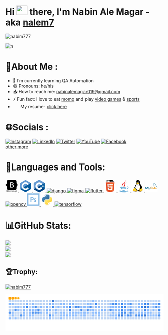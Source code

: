 # Hi <img src="https://github.com/nabim777/nabim777/assets/61624650/a7fd9b75-e909-4409-b338-9b0638c29aef" height="30" width="35"> there, I'm Nabin Ale Magar - aka [nalem7](https://www.facebook.com/nobin.magar.37604303)

<p align="left"> <img src="https://komarev.com/ghpvc/?username=nabim777&label=Profile%20views&color=0e75b6&style=flat" alt="nabim777" /> </p>

![n](nalem.svg)

<!--
<p><a href="#"><img width="530" height="260" src="https://media.giphy.com/media/MWRiRARGbMKBnErBHX/giphy.gif"/></a><img alt="GIF" src="https://bestanimations.com/media/flags/1039074932napal-flag-gif.gif#.YpDJTR4d-1A.link"  width="210" height="264" /></p>
-->

<!--
<img align="left" alt="GIF" src="https://media.giphy.com/media/MWRiRARGbMKBnErBHX/giphy.gif"  width="530" height="260" /><img align="left" alt="GIF" src="https://bestanimations.com/media/flags/1039074932napal-flag-gif.gif#.YpDJTR4d-1A.link"  width="210" height="264" />
-->

# 💫About Me :

<!-- 🔭 I’m currently working on [Thulo Technology Pvt. Ltd](https://thulotechnology.com/) -->
- 🌱 I’m currently learning QA Automation
- 😄 Pronouns: he/his
- 📥 How to reach me: nabinalemagar019@gmail.com
- ⚡ Fun fact: I love to eat [momo](https://i.ibb.co/ScmX9Dm/17342738-489740917816742-4823018553134399259-n.jpg) and play [video games](https://youtu.be/iSjulD1sTVY) & [sports](https://www.thoughtco.com/thmb/Ziq_fOfglZvLEiEtnQOjA5PoD1c=/736x552/smart/filters:no_upscale()/sports002-56b04dfb3df78cf772ce1589.jpg)
- <img src="https://cdn-icons-png.flaticon.com/512/942/942748.png" height="15" width="20"> My resume- [click here](https://drive.google.com/file/d/15h5d3aYQy4bJZAsmZYzF9NmvBusUS0ea/view?usp=sharing)


# 🌐Socials :
[![Instagram](https://img.shields.io/badge/Instagram-%23E4405F.svg?logo=Instagram&logoColor=white)](https://www.instagram.com/_nalem7) [![LinkedIn](https://img.shields.io/badge/LinkedIn-%230077B5.svg?logo=linkedin&logoColor=white)](https://www.linkedin.com/in/nabin-ale-8b6579160/) [![Twitter](https://img.shields.io/badge/Twitter-%231DA1F2.svg?logo=Twitter&logoColor=white)](https://twitter.com/_nalem7) [![YouTube](https://img.shields.io/badge/YouTube-%23FF0000.svg?logo=YouTube&logoColor=white)](https://www.youtube.com/channel/UCeIGTY7GhRcByP8IlWuIJ6A) [![Facebook](https://img.shields.io/badge/f-facebook-blue)](https://www.facebook.com/nobin.magar.37604303)
<br>
[other more](https://nabinmagar7.com.np/)


# 🔨Languages and Tools:
<h3 align="left"></h3>
<p align="left"> <a href="https://getbootstrap.com" target="_blank" rel="noreferrer"> <img src="https://raw.githubusercontent.com/devicons/devicon/master/icons/bootstrap/bootstrap-plain-wordmark.svg" alt="bootstrap" width="40" height="40"/> </a> <a href="https://www.cprogramming.com/" target="_blank" rel="noreferrer"> <img src="https://raw.githubusercontent.com/devicons/devicon/master/icons/c/c-original.svg" alt="c" width="40" height="40"/> </a> <a href="https://www.w3schools.com/cpp/" target="_blank" rel="noreferrer"> <img src="https://raw.githubusercontent.com/devicons/devicon/master/icons/cplusplus/cplusplus-original.svg" alt="cplusplus" width="40" height="40"/> </a> <a href="https://www.djangoproject.com/" target="_blank" rel="noreferrer"> <img src="https://www.djangoproject.com/m/img/logos/django-logo-negative.svg" alt="django" width="40" height="40"/> </a> <a href="https://www.figma.com/" target="_blank" rel="noreferrer"> <img src="https://www.vectorlogo.zone/logos/figma/figma-icon.svg" alt="figma" width="40" height="40"/> </a> <a href="https://flutter.dev" target="_blank" rel="noreferrer"> <img src="https://www.vectorlogo.zone/logos/flutterio/flutterio-icon.svg" alt="flutter" width="40" height="40"/> </a> <a href="https://git-scm.com/" target="_blank" rel="noreferrer">  <img src="https://raw.githubusercontent.com/devicons/devicon/master/icons/html5/html5-original-wordmark.svg" alt="html5" width="40" height="40"/> </a> <a href="https://www.java.com" target="_blank" rel="noreferrer"> <img src="https://raw.githubusercontent.com/devicons/devicon/master/icons/java/java-original.svg" alt="java" width="40" height="40"/> </a> <a href="https://www.linux.org/" target="_blank" rel="noreferrer"> <img src="https://raw.githubusercontent.com/devicons/devicon/master/icons/linux/linux-original.svg" alt="linux" width="40" height="40"/> </a> <a href="https://www.mysql.com/" target="_blank" rel="noreferrer"> <img src="https://raw.githubusercontent.com/devicons/devicon/master/icons/mysql/mysql-original-wordmark.svg" alt="mysql" width="40" height="40"/> </a> <a href="https://opencv.org/" target="_blank" rel="noreferrer"> <img src="https://www.vectorlogo.zone/logos/opencv/opencv-icon.svg" alt="opencv" width="40" height="40"/> </a> <a href="https://www.photoshop.com/en" target="_blank" rel="noreferrer"> <img src="https://raw.githubusercontent.com/devicons/devicon/master/icons/photoshop/photoshop-line.svg" alt="photoshop" width="40" height="40"/> </a> <a href="https://www.python.org" target="_blank" rel="noreferrer"> <img src="https://raw.githubusercontent.com/devicons/devicon/master/icons/python/python-original.svg" alt="python" width="40" height="40"/> </a> <a href="https://www.tensorflow.org" target="_blank" rel="noreferrer"> <img src="https://www.vectorlogo.zone/logos/tensorflow/tensorflow-icon.svg" alt="tensorflow" width="40" height="40"/> </a> </p>


# 📊GitHub Stats:
![](https://github-readme-stats.vercel.app/api?username=nabim777&theme=onedark&hide_border=true&include_all_commits=false&count_private=false)<br/>
![](https://github-readme-streak-stats.herokuapp.com/?user=nabim777&theme=onedark&hide_border=true)<br/>
![](https://github-readme-stats.vercel.app/api/top-langs/?username=nabim777&theme=onedark&hide_border=true&include_all_commits=false&count_private=false&layout=compact)


## 🏆Trophy:
<p align="left"> <a href="https://github.com/ryo-ma/github-profile-trophy"><img src="https://github-profile-trophy.vercel.app/?username=nabim777&theme=onedark&column=4&margin-w=15&margin-h=15" alt="nabim777" /></a> </p>

![snake gif](https://github.com/nabim777/nabim777/blob/output/github-contribution-grid-snake.gif)
